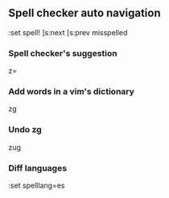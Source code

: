 ## Spell checker auto navigation
:set spell!
]s:next
[s:prev misspelled

### Spell checker's suggestion
z=

### Add words in a vim's dictionary
zg

### Undo zg
zug

### Diff languages
:set spelllang=es